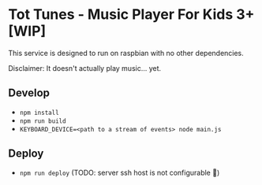 # Tot Tunes - Music Player For Kids 3+ [WIP]

This service is designed to run on raspbian with no other dependencies.

Disclaimer: It doesn't actually play music... yet.

## Develop

- `npm install`
- `npm run build`
- `KEYBOARD_DEVICE=<path to a stream of events> node main.js`

## Deploy

- `npm run deploy` (TODO: server ssh host is not configurable 😬)
